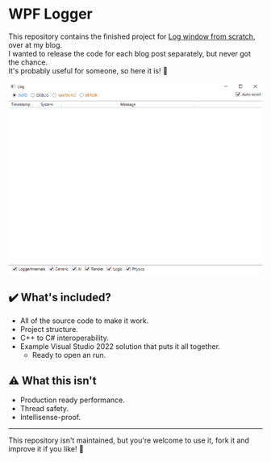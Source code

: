 # WPF Logger

This repository contains the finished project for [Log window from scratch](http://coding-scars.com/log-window-0/), over at my blog.  
I wanted to release the code for each blog post separately, but never got the chance.  
It's probably useful for someone, so here it is! :raised_hands:

![Logger example](https://github.com/MetanoKid/logger-wpf/blob/master/Docs/images/Logger.gif)

## :heavy_check_mark: What's included?

- All of the source code to make it work.
- Project structure.
- C++ to C# interoperability.
- Example Visual Studio 2022 solution that puts it all together.
  - Ready to open an run.

## :warning: What this isn't

- Production ready performance.
- Thread safety.
- Intellisense-proof.

---

This repository isn't maintained, but you're welcome to use it, fork it and improve it if you like! :open_hands:
